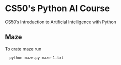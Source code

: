 # CS50's Python AI Course
 CS50’s Introduction to Artificial Intelligence with Python

## Maze
  To crate maze run
  ```
    python maze.py maze-1.txt
  ```
